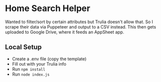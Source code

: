 # Home Search Helper

Wanted to filter/sort by certain attributes but Trulia doesn't allow that. So I scrape their data via Puppeteer and output to a CSV instead. This then gets uploaded to Google Drive, where it feeds an AppSheet app.

## Local Setup

- Create a .env file (copy the template)
- Fill out with your Trulia info
- Run `npm install`
- Run `node index.js`
